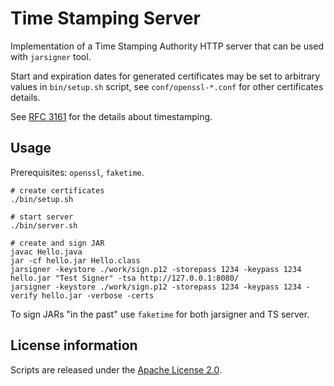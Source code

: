Time Stamping Server
====================

Implementation of a Time Stamping Authority HTTP server that can be used with `jarsigner` tool.

Start and expiration dates for generated certificates may be set to arbitrary values in `bin/setup.sh` script,
see `conf/openssl-*.conf` for other certificates details.

See [RFC 3161](https://www.ietf.org/rfc/rfc3161.txt) for the details about timestamping.

Usage
-----

Prerequisites: `openssl`, `faketime`.

    # create certificates
    ./bin/setup.sh

    # start server
    ./bin/server.sh

    # create and sign JAR
    javac Hello.java
    jar -cf hello.jar Hello.class
    jarsigner -keystore ./work/sign.p12 -storepass 1234 -keypass 1234 hello.jar "Test Signer" -tsa http://127.0.0.1:8080/
    jarsigner -keystore ./work/sign.p12 -storepass 1234 -keypass 1234 -verify hello.jar -verbose -certs

To sign JARs "in the past" use `faketime` for both jarsigner and TS server.

License information
-------------------

Scripts are released under the [Apache License 2.0](http://www.apache.org/licenses/LICENSE-2.0).
